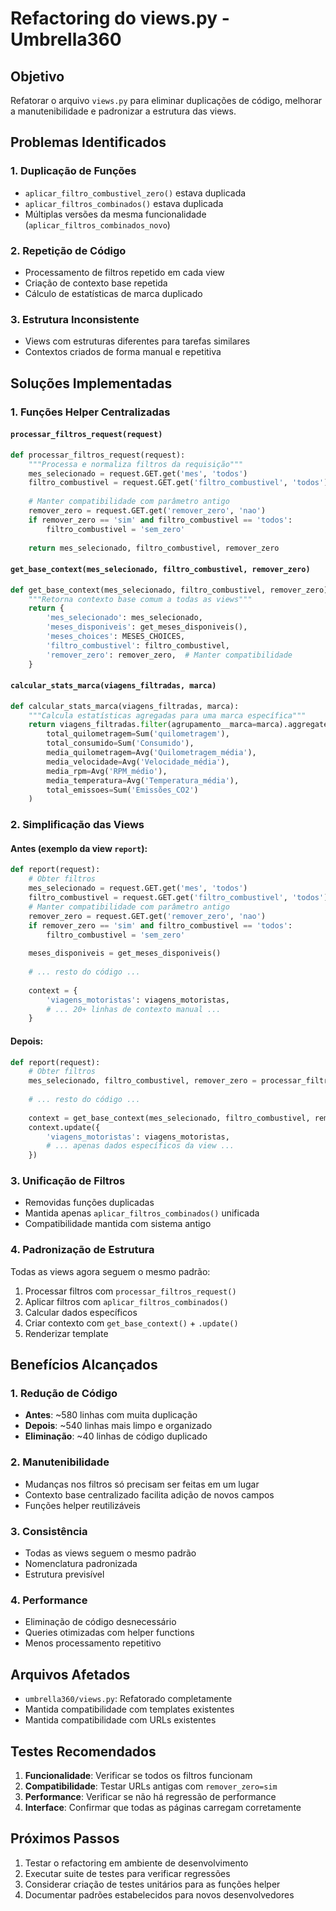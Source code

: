 # Refactoring do views.py - Umbrella360

## Objetivo
Refatorar o arquivo `views.py` para eliminar duplicações de código, melhorar a manutenibilidade e padronizar a estrutura das views.

## Problemas Identificados

### 1. Duplicação de Funções
- `aplicar_filtro_combustivel_zero()` estava duplicada
- `aplicar_filtros_combinados()` estava duplicada 
- Múltiplas versões da mesma funcionalidade (`aplicar_filtros_combinados_novo`)

### 2. Repetição de Código
- Processamento de filtros repetido em cada view
- Criação de contexto base repetida
- Cálculo de estatísticas de marca duplicado

### 3. Estrutura Inconsistente
- Views com estruturas diferentes para tarefas similares
- Contextos criados de forma manual e repetitiva

## Soluções Implementadas

### 1. Funções Helper Centralizadas

#### `processar_filtros_request(request)`
```python
def processar_filtros_request(request):
    """Processa e normaliza filtros da requisição"""
    mes_selecionado = request.GET.get('mes', 'todos')
    filtro_combustivel = request.GET.get('filtro_combustivel', 'todos')
    
    # Manter compatibilidade com parâmetro antigo
    remover_zero = request.GET.get('remover_zero', 'nao')
    if remover_zero == 'sim' and filtro_combustivel == 'todos':
        filtro_combustivel = 'sem_zero'
    
    return mes_selecionado, filtro_combustivel, remover_zero
```

#### `get_base_context(mes_selecionado, filtro_combustivel, remover_zero)`
```python
def get_base_context(mes_selecionado, filtro_combustivel, remover_zero):
    """Retorna contexto base comum a todas as views"""
    return {
        'mes_selecionado': mes_selecionado,
        'meses_disponiveis': get_meses_disponiveis(),
        'meses_choices': MESES_CHOICES,
        'filtro_combustivel': filtro_combustivel,
        'remover_zero': remover_zero,  # Manter compatibilidade
    }
```

#### `calcular_stats_marca(viagens_filtradas, marca)`
```python
def calcular_stats_marca(viagens_filtradas, marca):
    """Calcula estatísticas agregadas para uma marca específica"""
    return viagens_filtradas.filter(agrupamento__marca=marca).aggregate(
        total_quilometragem=Sum('quilometragem'),
        total_consumido=Sum('Consumido'),
        media_quilometragem=Avg('Quilometragem_média'),
        media_velocidade=Avg('Velocidade_média'),
        media_rpm=Avg('RPM_médio'),
        media_temperatura=Avg('Temperatura_média'),
        total_emissoes=Sum('Emissões_CO2')
    )
```

### 2. Simplificação das Views

#### Antes (exemplo da view `report`):
```python
def report(request):
    # Obter filtros
    mes_selecionado = request.GET.get('mes', 'todos')
    filtro_combustivel = request.GET.get('filtro_combustivel', 'todos')
    # Manter compatibilidade com parâmetro antigo
    remover_zero = request.GET.get('remover_zero', 'nao')
    if remover_zero == 'sim' and filtro_combustivel == 'todos':
        filtro_combustivel = 'sem_zero'
    
    meses_disponiveis = get_meses_disponiveis()
    
    # ... resto do código ...
    
    context = {
        'viagens_motoristas': viagens_motoristas,
        # ... 20+ linhas de contexto manual ...
    }
```

#### Depois:
```python
def report(request):
    # Obter filtros
    mes_selecionado, filtro_combustivel, remover_zero = processar_filtros_request(request)
    
    # ... resto do código ...
    
    context = get_base_context(mes_selecionado, filtro_combustivel, remover_zero)
    context.update({
        'viagens_motoristas': viagens_motoristas,
        # ... apenas dados específicos da view ...
    })
```

### 3. Unificação de Filtros

- Removidas funções duplicadas
- Mantida apenas `aplicar_filtros_combinados()` unificada
- Compatibilidade mantida com sistema antigo

### 4. Padronização de Estrutura

Todas as views agora seguem o mesmo padrão:
1. Processar filtros com `processar_filtros_request()`
2. Aplicar filtros com `aplicar_filtros_combinados()`
3. Calcular dados específicos
4. Criar contexto com `get_base_context()` + `.update()`
5. Renderizar template

## Benefícios Alcançados

### 1. Redução de Código
- **Antes**: ~580 linhas com muita duplicação
- **Depois**: ~540 linhas mais limpo e organizado
- **Eliminação**: ~40 linhas de código duplicado

### 2. Manutenibilidade
- Mudanças nos filtros só precisam ser feitas em um lugar
- Contexto base centralizado facilita adição de novos campos
- Funções helper reutilizáveis

### 3. Consistência
- Todas as views seguem o mesmo padrão
- Nomenclatura padronizada
- Estrutura previsível

### 4. Performance
- Eliminação de código desnecessário
- Queries otimizadas com helper functions
- Menos processamento repetitivo

## Arquivos Afetados

- `umbrella360/views.py`: Refatorado completamente
- Mantida compatibilidade com templates existentes
- Mantida compatibilidade com URLs existentes

## Testes Recomendados

1. **Funcionalidade**: Verificar se todos os filtros funcionam
2. **Compatibilidade**: Testar URLs antigas com `remover_zero=sim`
3. **Performance**: Verificar se não há regressão de performance
4. **Interface**: Confirmar que todas as páginas carregam corretamente

## Próximos Passos

1. Testar o refactoring em ambiente de desenvolvimento
2. Executar suite de testes para verificar regressões
3. Considerar criação de testes unitários para as funções helper
4. Documentar padrões estabelecidos para novos desenvolvedores
